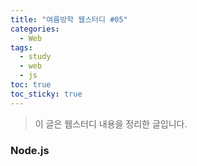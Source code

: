 ```yaml
---
title: "여름방학 웹스터디 #05"
categories:
  - Web
tags:
  - study
  - web
  - js
toc: true
toc_sticky: true
---
```


> 이 글은 웹스터디 내용을 정리한 글입니다.

### Node.js



